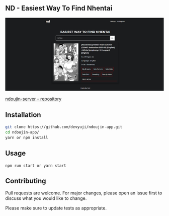 ## ND - Easiest Way To Find Nhentai

![](/public/screenshot.png)

[ndoujin-server - repository](https://github.com/devyuji/ndoujin-server)

## Installation

```bash
git clone https://github.com/devyuji/ndoujin-app.git
cd ndoujin-app/
yarn or npm install
```

## Usage

```npm or yarn
npm run start or yarn start
```

## Contributing

Pull requests are welcome. For major changes, please open an issue first to discuss what you would like to change.

Please make sure to update tests as appropriate.
